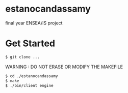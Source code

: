 # estanocandassamy
final year  ENSEA/IS project
# Get Started
```sh 
$ git clone ...
```

WARNING : DO NOT ERASE OR MODIFY THE MAKEFILE

```sh
$ cd ./estanocandassamy
$ make
$ ./bin/client engine
```
